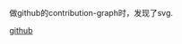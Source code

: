 做github的contribution-graph时，发现了svg.

[github](http://hhh.awecg.me/hello-world/read/SVG/github.svg)












